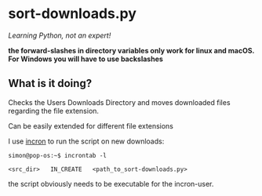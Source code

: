 # sort-downloads.py
*Learning Python, not an expert!*

**the forward-slashes in directory variables only work for linux and macOS. For Windows you will have to use backslashes**

## What is it doing?
Checks the Users Downloads Directory and moves downloaded files regarding the file extension.

Can be easily extended for different file extensions

I use [incron](https://packages.debian.org/buster/incron) to run the script on new downloads:
```
simon@pop-os:~$ incrontab -l

<src_dir>	IN_CREATE	<path_to_sort-downloads.py>
```
the script obviously needs to be executable for the incron-user.
